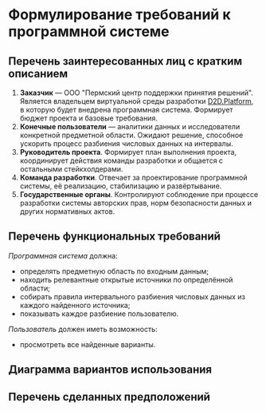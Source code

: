 # Формулирование требований к программной системе
## Перечень заинтересованных лиц с кратким описанием
1. **Заказчик** — ООО "Пермский центр поддержки принятия решений". Является владельцем виртуальной среды разработки [D2D.Platform](https://d2d-platform.tech), в которую будет внедрена программная система. Формирует бюджет проекта и базовые требования.
2. **Конечные пользователи** — аналитики данных и исследователи конкретной предметной области. Ожидают решение, способное ускорить процесс разбиения числовых данных на интервалы.
3. **Руководитель проекта**. Формирует план выполнения проекта, координирует действия команды разработки и общается с остальными стейкхолдерами.
4. **Команда разработки**. Отвечает за проектирование программной системы, её реализацию, стабилизацию и развёртывание.
5. **Государственные органы**. Контролируют соблюдение при процессе разработки системы авторских прав, норм безопасности данных и других нормативных актов.
## Перечень функциональных требований
*Программная система* должна:
  * определять предметную область по входным данным;
  * находить релевантные открытые источники по определённой области;
  * собирать правила интервального разбиения числовых данных из каждого найденного источника;
  * показывать каждое разбиение пользователю.

*Пользователь* должен иметь возможность:
  * просмотреть все найденные варианты.
## Диаграмма вариантов использования
## Перечень сделанных предположений
